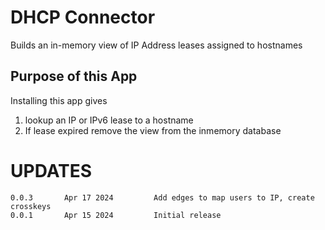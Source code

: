 # DHCP Connector

Builds an in-memory view of IP Address leases assigned to hostnames 

## Purpose of this App

Installing this app gives 

1. lookup an IP or IPv6 lease to a hostname
2. If lease expired remove the view from the inmemory database 


UPDATES
=======

````
0.0.3       Apr 17 2024         Add edges to map users to IP, create crosskeys 
0.0.1       Apr 15 2024         Initial release 
````



